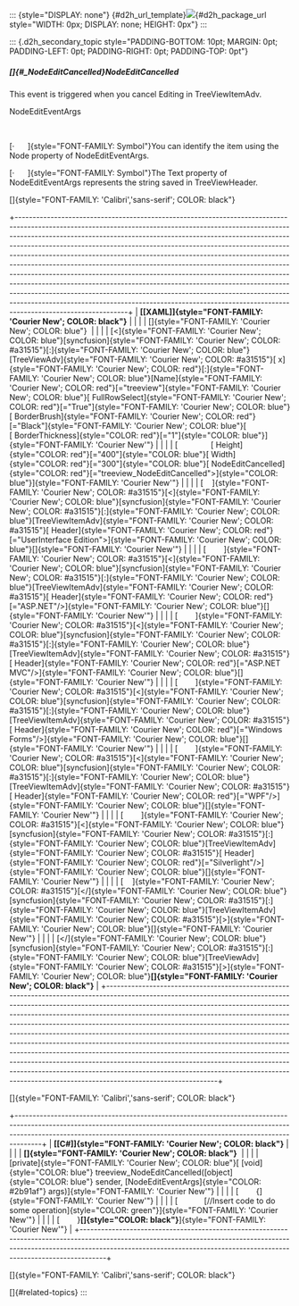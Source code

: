 ::: {style="DISPLAY: none"}
[](ms-xhelp:///?Id=d2h_url_template){#d2h_url_template}![](!package_url!){#d2h_package_url style="WIDTH: 0px; DISPLAY: none; HEIGHT: 0px"}
:::

::: {.d2h_secondary_topic style="PADDING-BOTTOM: 10pt; MARGIN: 0pt; PADDING-LEFT: 0pt; PADDING-RIGHT: 0pt; PADDING-TOP: 0pt"}
##### []{#_NodeEditCancelled}NodeEditCancelled

This event is triggered when you cancel Editing in TreeViewItemAdv.

NodeEditEventArgs

 

[·      ]{style="FONT-FAMILY: Symbol"}You can identify the item using the Node property of NodeEditEventArgs.

[·      ]{style="FONT-FAMILY: Symbol"}The Text property of NodeEditEventArgs represents the string saved in TreeViewHeader.

[]{style="FONT-FAMILY: 'Calibri','sans-serif'; COLOR: black"} 

+-------------------------------------------------------------------------------------------------------------------------------------------------------------------------------------------------------------------------------------------------------------------------------------------------------------------------------------------------------------------------------------------------------------------------------------------------------------------------------------------------------------------------------------------------------------------------------------------------------------------------------------------------------------------------------------------------------------------------------------------------------------------------------------------------------------------------------------------+
| **[\[XAML\]]{style="FONT-FAMILY: 'Courier New'; COLOR: black"}**                                                                                                                                                                                                                                                                                                                                                                                                                                                                                                                                                                                                                                                                                                                                                                          |
|                                                                                                                                                                                                                                                                                                                                                                                                                                                                                                                                                                                                                                                                                                                                                                                                                                           |
| []{style="FONT-FAMILY: 'Courier New'; COLOR: blue"}                                                                                                                                                                                                                                                                                                                                                                                                                                                                                                                                                                                                                                                                                                                                                                                       |
|                                                                                                                                                                                                                                                                                                                                                                                                                                                                                                                                                                                                                                                                                                                                                                                                                                           |
| [\<]{style="FONT-FAMILY: 'Courier New'; COLOR: blue"}[syncfusion]{style="FONT-FAMILY: 'Courier New'; COLOR: #a31515"}[:]{style="FONT-FAMILY: 'Courier New'; COLOR: blue"}[TreeViewAdv]{style="FONT-FAMILY: 'Courier New'; COLOR: #a31515"}[ x]{style="FONT-FAMILY: 'Courier New'; COLOR: red"}[:]{style="FONT-FAMILY: 'Courier New'; COLOR: blue"}[Name]{style="FONT-FAMILY: 'Courier New'; COLOR: red"}[=\"treeview\"]{style="FONT-FAMILY: 'Courier New'; COLOR: blue"}[ FullRowSelect]{style="FONT-FAMILY: 'Courier New'; COLOR: red"}[=\"True\"]{style="FONT-FAMILY: 'Courier New'; COLOR: blue"}[ BorderBrush]{style="FONT-FAMILY: 'Courier New'; COLOR: red"}[=\"Black\"]{style="FONT-FAMILY: 'Courier New'; COLOR: blue"}[ [ BorderThickness]{style="COLOR: red"}[=\"1\"]{style="COLOR: blue"}]{style="FONT-FAMILY: 'Courier New'"} |
|                                                                                                                                                                                                                                                                                                                                                                                                                                                                                                                                                                                                                                                                                                                                                                                                                                           |
| [               [ Height]{style="COLOR: red"}[=\"400\"]{style="COLOR: blue"}[ Width]{style="COLOR: red"}[=\"300\"]{style="COLOR: blue"}[ NodeEditCancelled]{style="COLOR: red"}[=\"treeview_NodeEditCancelled\"\>]{style="COLOR: blue"}]{style="FONT-FAMILY: 'Courier New'"}                                                                                                                                                                                                                                                                                                                                                                                                                                                                                                                                                              |
|                                                                                                                                                                                                                                                                                                                                                                                                                                                                                                                                                                                                                                                                                                                                                                                                                                           |
| [    ]{style="FONT-FAMILY: 'Courier New'; COLOR: #a31515"}[\<]{style="FONT-FAMILY: 'Courier New'; COLOR: blue"}[syncfusion]{style="FONT-FAMILY: 'Courier New'; COLOR: #a31515"}[:]{style="FONT-FAMILY: 'Courier New'; COLOR: blue"}[TreeViewItemAdv]{style="FONT-FAMILY: 'Courier New'; COLOR: #a31515"}[ Header]{style="FONT-FAMILY: 'Courier New'; COLOR: red"}[=\"UserInterface Edition\"\>]{style="FONT-FAMILY: 'Courier New'; COLOR: blue"}[]{style="FONT-FAMILY: 'Courier New'"}                                                                                                                                                                                                                                                                                                                                                    |
|                                                                                                                                                                                                                                                                                                                                                                                                                                                                                                                                                                                                                                                                                                                                                                                                                                           |
| [        ]{style="FONT-FAMILY: 'Courier New'; COLOR: #a31515"}[\<]{style="FONT-FAMILY: 'Courier New'; COLOR: blue"}[syncfusion]{style="FONT-FAMILY: 'Courier New'; COLOR: #a31515"}[:]{style="FONT-FAMILY: 'Courier New'; COLOR: blue"}[TreeViewItemAdv]{style="FONT-FAMILY: 'Courier New'; COLOR: #a31515"}[ Header]{style="FONT-FAMILY: 'Courier New'; COLOR: red"}[=\"ASP.NET\"/\>]{style="FONT-FAMILY: 'Courier New'; COLOR: blue"}[]{style="FONT-FAMILY: 'Courier New'"}                                                                                                                                                                                                                                                                                                                                                             |
|                                                                                                                                                                                                                                                                                                                                                                                                                                                                                                                                                                                                                                                                                                                                                                                                                                           |
| [        ]{style="FONT-FAMILY: 'Courier New'; COLOR: #a31515"}[\<]{style="FONT-FAMILY: 'Courier New'; COLOR: blue"}[syncfusion]{style="FONT-FAMILY: 'Courier New'; COLOR: #a31515"}[:]{style="FONT-FAMILY: 'Courier New'; COLOR: blue"}[TreeViewItemAdv]{style="FONT-FAMILY: 'Courier New'; COLOR: #a31515"}[ Header]{style="FONT-FAMILY: 'Courier New'; COLOR: red"}[=\"ASP.NET MVC\"/\>]{style="FONT-FAMILY: 'Courier New'; COLOR: blue"}[]{style="FONT-FAMILY: 'Courier New'"}                                                                                                                                                                                                                                                                                                                                                         |
|                                                                                                                                                                                                                                                                                                                                                                                                                                                                                                                                                                                                                                                                                                                                                                                                                                           |
| [        ]{style="FONT-FAMILY: 'Courier New'; COLOR: #a31515"}[\<]{style="FONT-FAMILY: 'Courier New'; COLOR: blue"}[syncfusion]{style="FONT-FAMILY: 'Courier New'; COLOR: #a31515"}[:]{style="FONT-FAMILY: 'Courier New'; COLOR: blue"}[TreeViewItemAdv]{style="FONT-FAMILY: 'Courier New'; COLOR: #a31515"}[ Header]{style="FONT-FAMILY: 'Courier New'; COLOR: red"}[=\"Windows Forms\"/\>]{style="FONT-FAMILY: 'Courier New'; COLOR: blue"}[]{style="FONT-FAMILY: 'Courier New'"}                                                                                                                                                                                                                                                                                                                                                       |
|                                                                                                                                                                                                                                                                                                                                                                                                                                                                                                                                                                                                                                                                                                                                                                                                                                           |
| [        ]{style="FONT-FAMILY: 'Courier New'; COLOR: #a31515"}[\<]{style="FONT-FAMILY: 'Courier New'; COLOR: blue"}[syncfusion]{style="FONT-FAMILY: 'Courier New'; COLOR: #a31515"}[:]{style="FONT-FAMILY: 'Courier New'; COLOR: blue"}[TreeViewItemAdv]{style="FONT-FAMILY: 'Courier New'; COLOR: #a31515"}[ Header]{style="FONT-FAMILY: 'Courier New'; COLOR: red"}[=\"WPF\"/\>]{style="FONT-FAMILY: 'Courier New'; COLOR: blue"}[]{style="FONT-FAMILY: 'Courier New'"}                                                                                                                                                                                                                                                                                                                                                                 |
|                                                                                                                                                                                                                                                                                                                                                                                                                                                                                                                                                                                                                                                                                                                                                                                                                                           |
| [        ]{style="FONT-FAMILY: 'Courier New'; COLOR: #a31515"}[\<]{style="FONT-FAMILY: 'Courier New'; COLOR: blue"}[syncfusion]{style="FONT-FAMILY: 'Courier New'; COLOR: #a31515"}[:]{style="FONT-FAMILY: 'Courier New'; COLOR: blue"}[TreeViewItemAdv]{style="FONT-FAMILY: 'Courier New'; COLOR: #a31515"}[ Header]{style="FONT-FAMILY: 'Courier New'; COLOR: red"}[=\"Silverlight\"/\>]{style="FONT-FAMILY: 'Courier New'; COLOR: blue"}[]{style="FONT-FAMILY: 'Courier New'"}                                                                                                                                                                                                                                                                                                                                                         |
|                                                                                                                                                                                                                                                                                                                                                                                                                                                                                                                                                                                                                                                                                                                                                                                                                                           |
| [    ]{style="FONT-FAMILY: 'Courier New'; COLOR: #a31515"}[\</]{style="FONT-FAMILY: 'Courier New'; COLOR: blue"}[syncfusion]{style="FONT-FAMILY: 'Courier New'; COLOR: #a31515"}[:]{style="FONT-FAMILY: 'Courier New'; COLOR: blue"}[TreeViewItemAdv]{style="FONT-FAMILY: 'Courier New'; COLOR: #a31515"}[\>]{style="FONT-FAMILY: 'Courier New'; COLOR: blue"}[]{style="FONT-FAMILY: 'Courier New'"}                                                                                                                                                                                                                                                                                                                                                                                                                                      |
|                                                                                                                                                                                                                                                                                                                                                                                                                                                                                                                                                                                                                                                                                                                                                                                                                                           |
| [\</]{style="FONT-FAMILY: 'Courier New'; COLOR: blue"}[syncfusion]{style="FONT-FAMILY: 'Courier New'; COLOR: #a31515"}[:]{style="FONT-FAMILY: 'Courier New'; COLOR: blue"}[TreeViewAdv]{style="FONT-FAMILY: 'Courier New'; COLOR: #a31515"}[\>]{style="FONT-FAMILY: 'Courier New'; COLOR: blue"}**[]{style="FONT-FAMILY: 'Courier New'; COLOR: black"}**                                                                                                                                                                                                                                                                                                                                                                                                                                                                                  |
+-------------------------------------------------------------------------------------------------------------------------------------------------------------------------------------------------------------------------------------------------------------------------------------------------------------------------------------------------------------------------------------------------------------------------------------------------------------------------------------------------------------------------------------------------------------------------------------------------------------------------------------------------------------------------------------------------------------------------------------------------------------------------------------------------------------------------------------------+

[]{style="FONT-FAMILY: 'Calibri','sans-serif'; COLOR: black"} 

+-------------------------------------------------------------------------------------------------------------------------------------------------------------------------------------------------------------------------------------------------+
| **[\[C#\]]{style="FONT-FAMILY: 'Courier New'; COLOR: black"}**                                                                                                                                                                                  |
|                                                                                                                                                                                                                                                 |
| **[]{style="FONT-FAMILY: 'Courier New'; COLOR: black"}**                                                                                                                                                                                        |
|                                                                                                                                                                                                                                                 |
| [private]{style="FONT-FAMILY: 'Courier New'; COLOR: blue"}[ [void]{style="COLOR: blue"} treeview_NodeEditCancelled([object]{style="COLOR: blue"} sender, [NodeEditEventArgs]{style="COLOR: #2b91af"} args)]{style="FONT-FAMILY: 'Courier New'"} |
|                                                                                                                                                                                                                                                 |
| [        {]{style="FONT-FAMILY: 'Courier New'"}                                                                                                                                                                                                 |
|                                                                                                                                                                                                                                                 |
| [            [//Insert code to do some operation]{style="COLOR: green"}]{style="FONT-FAMILY: 'Courier New'"}                                                                                                                                    |
|                                                                                                                                                                                                                                                 |
| [        }**[]{style="COLOR: black"}**]{style="FONT-FAMILY: 'Courier New'"}                                                                                                                                                                     |
+-------------------------------------------------------------------------------------------------------------------------------------------------------------------------------------------------------------------------------------------------+

[]{style="FONT-FAMILY: 'Calibri','sans-serif'; COLOR: black"} 

[]{#related-topics}
:::
